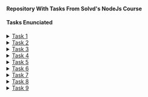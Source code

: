 #### Repository With Tasks From Solvd's NodeJs Course

#### Tasks Enunciated

<details>
    <summary><a href="https://github.com/macmiller87/Solvd-Tasks/tree/master/Task1">Task 1</a></summary>

#### String Arithmetic Operations.

- Task: Your task is to implement arithmetic operations on strings without relying on bigint or arithmetic libraries. You need to create functions that perform arithmetic operations as string functions, considering only positive integers (negative numbers can be avoided, as all numbers will be positive integers).

- Functions to Implement:

###### String.plus(string): 
- This function should take another string as input and return the result of adding the two strings together.

###### String.minus(string): 
- This function should take another string as input and return the result of subtracting the second string from the first string. Note that the first parameter will always be greater than the second parameter.

###### String.divide(string): 
- This function should take another string as input and return the result of dividing the first string by the second string. Division should only result in an integer value.

###### String.multiply(string): 
- This function should take another string as input and return the result of multiplying the two strings together.

`Constraints`:

- All input and output numbers will be positive integers.
For subtraction, ensure that the first parameter is always greater than the second parameter.
Division should only result in an integer value.
</details>


<details>
    <summary><a href="https://github.com/macmiller87/Solvd-Tasks/tree/master/Task2">Task 2</a></summary>

- Task: Create a JavaScript library that provides advanced data transformation functions. The library should include the following features:

###### addValues: 
- Accepts two arguments of any type and performs the appropriate addition operation based on the types of the arguments. The function should return the result of the addition. If the addition is not possible, it should throw an error.
stringifyValue: Accepts a single argument of any type and converts it to a string representation. For objects and arrays, use JSON.stringify() for serialization. For other types, use the appropriate built-in methods or operations to convert them to strings.

###### invertBoolean: 
- Accepts a single boolean argument and returns its inverted value. If the argument is not a boolean, it should throw an error.

###### convertToNumber: 
- Accepts a single argument of any type and attempts to convert it to a number. For strings, use parseFloat() or parseInt() for conversion. For other types, use appropriate operations or functions to perform the conversion. If the conversion is not possible, it should throw an error.

###### coerceToType: 
- Accepts two arguments: value and type. It attempts to convert the value to the specified type using type coercion. The function should return the coerced value if successful. If the coercion is not possible, it should throw an error.

</details>

<details>
    <summary><a href="https://github.com/macmiller87/Solvd-Tasks/tree/master/Task3">Task 3</a></summary>

#### Task 1: Immutability and Pure Functions.

###### calculateDiscountedPrice:
- Implement a pure function called calculateDiscountedPrice that takes an array of products and a discount percentage as arguments. The function should return a new array of products with discounted prices based on the given percentage, without modifying the original products.

###### calculateTotalPrice:
- Create a pure function called calculateTotalPrice that takes an array of products as an argument. The function should return the total price of all products, without modifying the original array or its items.

#### Task 2: Function Composition and Point-Free Style

###### getFullName:
- Implement a function called getFullName that takes a person object with firstName and lastName properties. The function should return the person's full name in the format "FirstName LastName".

###### filterUniqueWords:
- Create a function called filterUniqueWords that takes a string of text and returns an array of unique words, sorted in alphabetical order, without using explicit loops. Use function composition and point-free style.

###### getAverageGrade:
- Implement a function called getAverageGrade that takes an array of student objects, each containing a name and grades property. The function should return the average grade of all students, without modifying the original array or its items. Use function composition and point-free style.

#### Task 3: Closures and Higher-Order Functions

###### createCounter:
- Create a function called createCounter that returns a closure. The closure should be a counter function that increments the count on each call and returns the updated count. Each closure should have its own independent count.

###### repeatFunction:
- Implement a higher-order function called repeatFunction that takes a function and a number as arguments. The function should return a new function that invokes the original function multiple times based on the provided number. If the number is negative, the new function should invoke the original function indefinitely until stopped.

#### Task 4: Recursion and Tail Call Optimization

###### calculateFactorial:
- Implement a recursive function called calculateFactorial that calculates the factorial of a given number. Optimize the function to use tail call optimization to avoid stack overflow for large input numbers.

###### power:
- Create a recursive function called power that takes a base and an exponent as arguments. The function should calculate the power of the base to the exponent using recursion.

#### Task 5: Lazy Evaluation and Generators (*do not use yield)

###### lazyMap:
- Implement a lazy evaluation function called lazyMap that takes an array and a mapping function. The function should return a lazy generator that applies the mapping function to each element of the array one at a time.

###### fibonacciGenerator:
- Create a lazy generator function called fibonacciGenerator that generates Fibonacci numbers one at a time using lazy evaluation.

</details>

<details>
    <summary><a href="https://github.com/macmiller87/Solvd-Tasks/tree/master/Task4">Task 4</a></summary>

#### Task 1: Object Property Manipulation

- Create an object called `person` with the following properties and values:

firstName: "John"
lastName: "Doe"
age: 30
email: "john.doe@example.com"

- Use `property descriptors` to make all properties of the person object read-only and non-writable, so their values cannot be changed directly.

- Implement a method called `updateInfo` on the person object that takes a new info object as an argument. The info object should contain updated values for any of the properties (e.g., { firstName: "Jane", age: 32 }). Ensure that this method adheres to the read-only property descriptor set earlier.

- Create a new property called `address` on the person object with an initial value of an empty object. Make this property non-enumerable and non-configurable.

#### Task 2: Object Property Enumeration and Deletion

-Create a new object called `product` with the following properties and values:

name: "Laptop"
price: 1000
quantity: 5

- Use `property descriptors` to make the price and quantity properties non-enumerable and non-writable.

- Implement a function called `getTotalPrice` that takes the product object as an argument and returns the total price (calculated as price * quantity). Ensure that the function accesses the non-enumerable properties directly using the Object.`getOwnPropertyDescriptor` method.

- Implement a function called `deleteNonConfigurable` that takes an object and a property name as arguments. The function should delete the specified property from the object if it exists. If the property is non-configurable, throw an error with an appropriate message.

#### Task 3: Object Property Getters and Setters

- Create an object called `bankAccount` with the following properties and values:
balance: 1000 (default value)

- Use a getter to define a property called `formattedBalance`, which returns the balance with a currency symbol (e.g., "$1000").

- Use a setter to define a property called `balance`, which updates the account balance and automatically updates the corresponding formattedBalance value.

- Implement a method called `transfer` on the bankAccount object that takes two bankAccount objects and an amount as arguments. The method should transfer the specified amount from the current account to the target account. Ensure that the balance and formattedBalance properties of both accounts are updated correctly.

#### Task 4: Advanced Property Descriptors

- Implement a function called `createImmutableObject` that takes an object as an argument and returns a new object with all its properties made read-only and non-writable using property descriptors. The function should handle nested objects and arrays recursively.

- Use the `createImmutableObject` function to create an immutable version of the person object from Task 1.

#### Task 5: Object Observation

- Implement a function called `observeObject` that takes an object and a callback function as arguments. The function should return a proxy object that wraps the original object and invokes the callback function whenever any property of the object is accessed or modified.

- Use the `observeObject` function to create a proxy for the person object from Task 1. The callback function should log the property name and the action (get or set) performed on the object.

#### Task 6: Object Deep Cloning

- Implement a function called `deepCloneObject` that takes an object as an argument and returns a deep copy of the object. The function should handle circular references and complex nested structures. Do not use JSON methods.

#### Task 7: Object Property Validation

- Implement a function called `validateObject` that takes an object and a validation schema as arguments. The schema should define the required properties, their types, and any additional validation rules. The function should return true if the object matches the schema, and false otherwise. You can choose any schema you want.

</details>

<details>
    <summary><a href="https://github.com/macmiller87/Solvd-Tasks/tree/master/Task5">Task 5</a></summary>

#### Task 1: Advanced Array Filtering

- Create a function called `customFilterUnique` that takes an array and a callback function as arguments. The customFilterUnique function should filter the array using the callback function to determine uniqueness. The resulting array should contain only unique elements based on the callback's logic.

- Use the `customFilterUnique` function to filter an array of objects based on a specific property and return only unique objects.

#### Task 2: Array Chunking

- Create a function called `chunkArray` that takes an array and a chunk size as arguments. The chunkArray function should divide the array into smaller arrays, each containing elements of the specified chunk size. The function should return an array of arrays.

- Optimize the `chunkArray` function to minimize memory usage while chunking the array.

#### Task 3: Array Shuffling

- Create a function called `customShuffle` that takes an array as an argument and returns a new array with its elements randomly shuffled.

- Implement the `customShuffle` function using an efficient shuffling algorithm to achieve uniform randomness.

#### Task 4: Array Intersection and Union

- Create a function called `getArrayIntersection` that takes two arrays as arguments and returns a new array containing the common elements between the two arrays.

- Create a function called `getArrayUnion` that takes two arrays as arguments and returns a new array containing all unique elements from both arrays, without any duplicates.

#### Task 5: Array Performance Analysis

- Implement a function called `measureArrayPerformance` that takes a function and an array as arguments. The measureArrayPerformance function should execute the provided function with the given array as input and measure the execution time.

- Use the `measureArrayPerformance` function to compare the performance of built-in array methods (map, filter, reduce, etc.) against your custom array manipulation functions.

</details>

<details>
    <summary><a href="https://github.com/macmiller87/Solvd-Tasks/tree/master/Task6">Task 6</a></summary>

#### Task 1: Quasi-Tagged Templates

- You are working on a localization library that uses tagged templates to handle multiple languages. Implement a function called `localize` that acts as a quasi-tagged template. The function should take a template string and an object containing language-specific translations. It should replace placeholders in the template string with the corresponding translations from the provided object.

#### Task 2: Advanced Tagged Template

- Create a function called `highlightKeywords` that acts as a tagged template. The function should take a template string and an array of keywords. It should highlight each occurrence of a keyword in the template by wrapping it in a `<span>` element with a specific CSS class. Use template literals and string manipulation to achieve this.

#### Task 3: Multiline Tagged Template

- Implement a multiline tagged template function called `multiline` that takes a template string and returns a string with line numbers added at the beginning of each line. The line numbers should start from 1 and increase for each line. Preserve the original indentation of each line.

#### Task 4: Implementing Debounce Function

###### Description

- Your task is to implement a `debounce` function that takes a function and a delay time as arguments. The goal of the debounce function is to ensure that the provided function is only executed after the user stops invoking it for the specified delay time.

###### Instructions

- Implement a function called `debounce` that takes two arguments:
- `func`: The function to be debounced.
- `delay`: The delay time (in milliseconds) before the function is executed.
- The `debounce` function should return a new function that wraps the provided function.
- When the new function is invoked, it should:
- Clear any existing timeout.
- Set a new timeout to execute the provided function after the specified delay time.
- Test your `debounce` function by using it to debounce an input event listener. Ensure that the provided function is only called once after the user stops typing for the specified delay time.

#### Task 5: Implementing Throttle Function

- Your task is to implement a `throttle` function that takes a function and a time interval as arguments. The throttle function should ensure that the provided function is executed at most once within the specified time interval.

###### Instructions

- Implement a function called `throttle` that takes two arguments:
- `func`: The function to be throttled.
- `interval`: The time interval (in milliseconds) within which the function can be executed.
- The `throttle` function should return a new function that wraps the provided function.
- When the new function is invoked, it should:
- Check if the specified time interval has elapsed since the last execution of the provided function.
- If the interval has not elapsed, ignore the invocation.
- If the interval has elapsed, execute the provided function and update the last execution timestamp.
- Test your `throttle` function by using it to throttle a scroll event listener. Ensure that the provided function is executed at most once within the specified time interval during rapid scrolling.

#### Task 6: Currying Function Implementation

- Your task is to implement a `currying` function that converts a given function into a curried version. Currying is a technique in which a function that takes multiple arguments is transformed into a sequence of functions, each taking a single argument.

###### Instructions

- Implement a function called `curry` that takes two arguments:
- `func`: The function to be curried.
- `arity`: The number of arguments the original function takes.
- The `curry` function should return a new curried function.
- The `curried` function should keep accepting arguments until it has received the specified number of arguments (`arity`). Once all arguments are received, the original function should be executed with the collected arguments.
- If the `curried` function is invoked with fewer arguments than `arity`, it should return a new curried function that waits for the remaining arguments.

</details>

<details>
    <summary><a href="https://github.com/macmiller87/Solvd-Tasks/tree/master/Task7">Task 7</a></summary>

#### Task 1: Implement `promiseAll` Function

- Your task is to implement a function called `promiseAll` that mimics the behavior of `Promise.all()`. The function should accept an array of promises and return a single promise that resolves to an array of resolved values or rejects with the reason of the first rejected promise.

###### Instructions

- Implement a function called `promiseAll` that takes an array of promises as an argument.
- The function should return a new promise that resolves when all promises in the input array have resolved, and rejects if any of the promises reject.
- If all promises resolve, the resolved value of the returned promise should be an array containing the resolved values of the input promises, in the same order.
- If any promise rejects, the returned promise should reject with the reason of the first rejected promise.

#### Task 2: Implement `promiseAllSettled` Function

- Your task is to implement a function called `promiseAllSettled` that mimics the behavior of `Promise.allSettled()`. The function should accept an array of promises and return a promise that resolves to an array of objects representing the settlement of each promise.

###### Instructions

- Implement a function called `promiseAllSettled` that takes an array of promises as an argument.
- The function should return a new promise that resolves with an array of objects representing the settlement of each promise in the input array.
- Each object in the resolved array should have properties `status` and `value` or `reason`. The `status` can be either `'fulfilled'` or `'rejected'`, and `value` should hold the resolved value (if fulfilled) or `reason` should hold the rejection reason (if rejected).

#### Task 3: Implement Chaining of Promises as a Separate Function

- Your task is to implement a function called `chainPromises` that facilitates chaining of promises. The function should accept an array of functions that return promises and execute them sequentially.

###### Instructions

- Implement a function called `chainPromises` that takes an array of functions as an argument.
- Each function in the array should return a promise.
- The `chainPromises` function should execute the functions sequentially, chaining the promises together.
- The returned promise should resolve with the value of the last resolved promise or reject with the reason of the first rejected promise.

###### Task 4: Implement `promisify` Function

- Your task is to implement a function called `promisify` that converts a callback-style function into a function that returns a promise.

###### Instructions

- Implement a function called `promisify` that takes a callback-style function as an argument.
- The `promisify` function should return a new function that returns a promise.
- The new function should execute the original callback-style function and resolve the promise with its result or reject the promise with any error encountered.

</details>

<details>
    <summary><a href="https://github.com/macmiller87/Solvd-Tasks/tree/master/Task8">Task 8</a></summary>

- Design and implement an object-oriented program in JavaScript to simulate the functioning of an online bookstore. This assignment will test your understanding of classes, encapsulation, inheritance, and polymorphism.

#### Part 1: Class Design

###### Book Class: 

- Create a class called `Book` to represent individual books. Each book should have properties like title, author, ISBN, price, and availability.

###### User Class: 

- Create a class called `User` to represent users of the bookstore. Users should have properties like name, email, and a unique user ID.

###### Cart Class: 

- Design a class called `Cart` to simulate a shopping cart. It should have methods to add books, remove books, and calculate the total price of the books in the cart.

###### Order Class: 

- Create an `Order` class to represent a user's order. It should include information about the user, the books ordered, and the total price.

#### Part 2: Implementation

###### Create Objects: 

- Instantiate multiple `Book` objects, representing different books available in the bookstore. Also, create a few `User` objects.

###### Add Books to Cart: 

- Simulate users adding books to their cart by creating instances of the `Cart` class and using its methods.

###### Place Orders: 

- Implement the process of placing an order. Users should be able to create instances of the `Order` class, specifying the books they want to purchase.

#### Part 3: Demonstration

###### Create a Scenario: 

- Design a scenario where users browse books, add them to their carts, and place orders. Simulate interactions between users, carts, and orders.

###### Interaction: 

- Demonstrate how objects of different classes interact with each other. For example, a user interacts with a cart, and a cart interacts with orders.

###### Polymorphism: 

- Utilize polymorphism by treating different types of books (e.g., fiction, non-fiction) uniformly when users add them to the cart.

#### Part 4: Documentation

###### Documentation: 

- Provide clear and concise comments and documentation for your code. Explain the purpose of each class, method, and property. Describe the interaction between different objects and how encapsulation is maintained.

#### Submission

- Submit your JavaScript program along with detailed documentation and comments that explain your code. Ensure that your code is well-structured and adheres to best practices in object-oriented programming.

</details>

<details>
    <summary><a href="https://github.com/macmiller87/Solvd-Tasks/tree/master/Task9">Task 9</a></summary>

#### Task

- Demonstrate your knowledge of data structures (stack, queue, tree, graph, linked list) and implement algorithms to solve specific problems related to these data structures in JavaScript.

###### Part 1: Data Structure Implementations

- `Stack`: Implement a class for a stack data structure. Include methods for push, pop, and peek.

- `Queue`: Implement a class for a queue data structure. Include methods for enqueue, dequeue, and peek.

- `Binary Tree`: Implement a class for a binary tree data structure. Include methods for inserting nodes, searching for a node, and traversing the tree (e.g., in-order, pre-order, post-order).

- `Graph`: Implement a class for a graph data structure. Include methods for adding vertices and edges, performing depth-first search (DFS), and breadth-first search (BFS).

- `Linked List`: Implement a class for a singly linked list data structure. Include methods for inserting nodes, deleting nodes, and searching for a node.

###### Part 2: Algorithmic Problems

- `Min/Max Stack`: Implement a class for a stack that supports finding the minimum and maximum elements in constant time (O(1)). Include methods for push, pop, getMin, and getMax.

- `Binary Search Tree`: Implement a function to determine if a binary tree is a binary search tree (BST). Provide an efficient algorithm that checks whether the tree satisfies the BST property.

- `Graph Algorithms`: Implement algorithms to find the shortest path between two vertices in a graph using both Dijkstra's algorithm and Breadth-First Search (BFS).

- `Linked List Cycle`: Implement a function to detect if a linked list has a cycle. Use Floyd's Cycle Detection Algorithm (Tortoise and Hare algorithm) to solve this problem efficiently.

###### Part 3: Demonstration

- `Usage Demonstration`: Create instances of your data structures and demonstrate their usage with sample data. Show how the algorithms you implemented can solve practical problems using these data structures.

###### Part 4: Documentation

- `Documentation`: Provide clear and concise comments and documentation for your code. Explain the purpose of each data structure, method, and algorithm. Describe how the algorithms work and their time complexity.

###### Submission

- Submit your JavaScript code along with detailed documentation and comments that explain your data structure implementations and algorithms. Ensure that your code is well-structured and adheres to best practices in data structures and algorithms.

</details>
